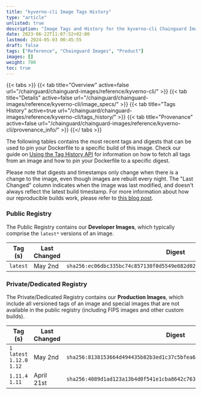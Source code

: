 ```yaml
---
title: "kyverno-cli Image Tags History"
type: "article"
unlisted: true
description: "Image Tags and History for the kyverno-cli Chainguard Image"
date: 2023-06-22T11:07:52+02:00
lastmod: 2024-05-03 00:45:55
draft: false
tags: ["Reference", "Chainguard Images", "Product"]
images: []
weight: 700
toc: true
---
```


{{< tabs >}}
{{< tab title="Overview" active=false url="/chainguard/chainguard-images/reference/kyverno-cli/" >}}
{{< tab title="Details" active=false url="/chainguard/chainguard-images/reference/kyverno-cli/image_specs/" >}}
{{< tab title="Tags History" active=true url="/chainguard/chainguard-images/reference/kyverno-cli/tags_history/" >}}
{{< tab title="Provenance" active=false url="/chainguard/chainguard-images/reference/kyverno-cli/provenance_info/" >}}
{{</ tabs >}}

The following tables contains the most recent tags and digests that can be used to pin your Dockerfile to a specific build of this image. Check our guide on [Using the Tag History API](/chainguard/chainguard-images/using-the-tag-history-api/) for information on how to fetch all tags from an image and how to pin your Dockerfile to a specific digest.

Please note that digests and timestamps only change when there is a change to the image, even though images are rebuilt every night. The "Last Changed" column indicates when the image was last modified, and doesn't always reflect the latest build timestamp. For more information about how our reproducible builds work, please refer to [this blog post](https://www.chainguard.dev/unchained/reproducing-chainguards-reproducible-image-builds).

### Public Registry
The Public Registry contains our **Developer Images**, which typically comprise the `latest*` versions of an image.

| Tag (s)   | Last Changed | Digest                                                                    |
|-----------|--------------|---------------------------------------------------------------------------|
|  `latest` | May 2nd      | `sha256:ec06dbc335bc74c857130f0d5549e082d021cc03fb1bb75eab5f1399557bfa01` |


### Private/Dedicated Registry
The Private/Dedicated Registry contains our **Production Images**, which include all versioned tags of an image and special images that are not available in the public registry (including FIPS images and other custom builds).

| Tag (s)                       | Last Changed | Digest                                                                    |
|-------------------------------|--------------|---------------------------------------------------------------------------|
|  `1` `latest` `1.12.0` `1.12` | May 2nd      | `sha256:8138153664d494435b82b3ed1c37c5bfea6b83638f9d255934822de312dd2abf` |
|  `1.11.4` `1.11`              | April 21st   | `sha256:4089d1ad123a13b4d0f541e1cba8642c7636892afd113e495ac5fe66d3c4f3e9` |

